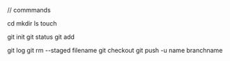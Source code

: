 // commmands 

cd
mkdir
ls
touch

git init
git status
git add <file name>

git log
git rm --staged filename
git checkout 
git push -u name branchname